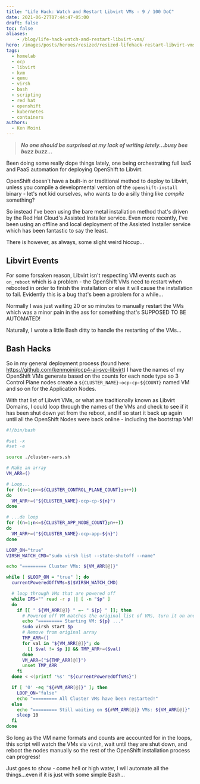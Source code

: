 ```yaml
---
title: "Life Hack: Watch and Restart Libvirt VMs - 9 / 100 DoC"
date: 2021-06-27T07:44:47-05:00
draft: false
toc: false
aliases:
    - /blog/life-hack-watch-and-restart-libvirt-vms/
hero: /images/posts/heroes/resized/resized-lifehack-restart-libvirt-vms.png
tags:
  - homelab
  - ocp
  - libvirt
  - kvm
  - qemu
  - virsh
  - bash
  - scripting
  - red hat
  - openshift
  - kubernetes
  - containers
authors:
  - Ken Moini
---
```


> ***No one should be surprised at my lack of writing lately...busy bee buzz buzz...***

Been doing some really dope things lately, one being orchestrating full IaaS and PaaS automation for deploying OpenShift to Libvirt.

OpenShift doesn't have a built-in or traditional method to deploy to Libvirt, unless you compile a developmental version of the `openshift-install` binary - let's not kid ourselves, who wants to do a silly thing like *compile* something?

So instead I've been using the bare metal installation method that's driven by the Red Hat Cloud's Assisted Installer service.  Even more recently, I've been using an offline and local deployment of the Assisted Installer service which has been fantastic to say the least.

There is however, as always, some slight weird hiccup...

## Libvirt Events

For some forsaken reason, Libvirt isn't respecting VM events such as `on_reboot` which is a problem - the OpenShift VMs need to restart when rebooted in order to finish the installation or else it will cause the installation to fail.  Evidently this is a bug that's been a problem for a while...

Normally I was just waiting 20 or so minutes to manually restart the VMs which was a minor pain in the ass for something that's SUPPOSED TO BE AUTOMATED!

Naturally, I wrote a little Bash ditty to handle the restarting of the VMs...

## Bash Hacks

So in my general deployment process (found here: https://github.com/kenmoini/ocp4-ai-svc-libvirt) I have the names of my OpenShift VMs generate based on the counts for each node type so 3 Control Plane nodes create a `${CLUSTER_NAME}-ocp-cp-${COUNT}` named VM and so on for the Application Nodes.

With that list of Libvirt VMs, or what are traditionally known as Libvirt Domains, I could loop through the names of the VMs and check to see if it has been shut down yet from the reboot, and if so start it back up again until all the OpenShift Nodes were back online - including the bootstrap VM!

```bash
#!/bin/bash

#set -x
#set -e

source ./cluster-vars.sh

# Make an array
VM_ARR=()

# Loop...
for ((n=1;n<=${CLUSTER_CONTROL_PLANE_COUNT};n++))
do
  VM_ARR+=("${CLUSTER_NAME}-ocp-cp-${n}")
done

# ...de loop
for ((n=1;n<=${CLUSTER_APP_NODE_COUNT};n++))
do
  VM_ARR+=("${CLUSTER_NAME}-ocp-app-${n}")
done

LOOP_ON="true"
VIRSH_WATCH_CMD="sudo virsh list --state-shutoff --name"

echo "========= Cluster VMs: ${VM_ARR[@]}"

while [ $LOOP_ON = "true" ]; do
  currentPoweredOffVMs=$($VIRSH_WATCH_CMD)

  # loop through VMs that are powered off
  while IFS="" read -r p || [ -n "$p" ]
  do
    if [[ " ${VM_ARR[@]} " =~ " ${p} " ]]; then
      # Powered off VM matches the original list of VMs, turn it on and remove from array
      echo "========= Starting VM: ${p} ..."
      sudo virsh start $p
      # Remove from original array
      TMP_ARR=()
      for val in "${VM_ARR[@]}"; do
        [[ $val != $p ]] && TMP_ARR+=($val)
      done
      VM_ARR=("${TMP_ARR[@]}")
      unset TMP_ARR
    fi
  done < <(printf '%s' "${currentPoweredOffVMs}")

  if [ '0' -eq "${#VM_ARR[@]}" ]; then
    LOOP_ON="false"
    echo "========= All Cluster VMs have been restarted!"
  else
    echo "========= Still waiting on ${#VM_ARR[@]} VMs: ${VM_ARR[@]}"
    sleep 10
  fi
done
```

So long as the VM name formats and counts are accounted for in the loops, this script will watch the VMs via `virsh`, wait until they are shut down, and reboot the nodes manually so the rest of the OpenShift installation process can progress!

Just goes to show - come hell or high water, I will automate all the things...even if it is just with some simple Bash...
